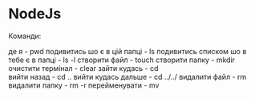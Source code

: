 # NodeJs

Команди:

де я - pwd
подивитись шо є в цій папці - ls
подивитись списком шо в тебе є в папці - ls -l
створити файл - touch
створити папку - mkdir
очистити термінал - clear
зайти кудась - cd   
вийти назад - cd .. 
вийти кудась дальше - cd ../../
видалити файл - rm
видалити папку - rm -r 
перейменувати - mv
